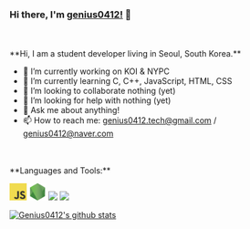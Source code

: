 ### Hi there, I'm [genius0412!](https://github.com/genius0412) 👋
<br />
<br />
**Hi, I am a student developer living in Seoul, South Korea.**

- 🔭 I’m currently working on KOI & NYPC
- 🌱 I’m currently learning C, C++, JavaScript, HTML, CSS
- 👯 I’m looking to collaborate nothing (yet)
- 🤔 I’m looking for help with nothing (yet)
- 💬 Ask me about anything!
- 📫 How to reach me: genius0412.tech@gmail.com / genius0412@naver.com
<br />
<br />
**Languages and Tools:**  

<code><img height="30" src="https://raw.githubusercontent.com/github/explore/80688e429a7d4ef2fca1e82350fe8e3517d3494d/topics/javascript/javascript.png"></code>
<code><img height="30" src="https://raw.githubusercontent.com/github/explore/80688e429a7d4ef2fca1e82350fe8e3517d3494d/topics/nodejs/nodejs.png"></code>
<code><img height="30" src="https://w7.pngwing.com/pngs/724/306/png-transparent-c-logo-c-programming-language-icon-letter-c-blue-logo-computer-program.png"></code>
<code><img height="30" src="https://upload.wikimedia.org/wikipedia/commons/1/18/ISO_C%2B%2B_Logo.svg"></code>


[![Genius0412's github stats](https://github-readme-stats.anuraghazra1.vercel.app/api?username=genius0412&show_icons=true&title_color=fff&icon_color=79ff97&text_color=9f9f9f&bg_color=151515)](https://github.com/genius0412)

<br />

